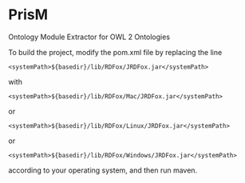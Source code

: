 # PrisM
Ontology Module Extractor for OWL 2 Ontologies

To build the project, modify the pom.xml file by replacing the line 
```
<systemPath>${basedir}/lib/RDFox/JRDFox.jar</systemPath>
```
with
```
<systemPath>${basedir}/lib/RDFox/Mac/JRDFox.jar</systemPath>
```
or
```
<systemPath>${basedir}/lib/RDFox/Linux/JRDFox.jar</systemPath>
```
or 
```
<systemPath>${basedir}/lib/RDFox/Windows/JRDFox.jar</systemPath>
```
according to your operating system, and then run maven.